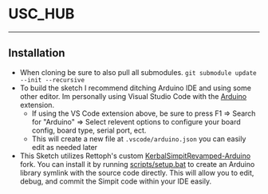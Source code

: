# USC_HUB

----

## Installation
- When cloning be sure to also pull all submodules. `git submodule update --init --recursive`
- To build the sketch I recommend ditching Arduino IDE and using some other editor. Im personally using Visual Studio Code with the [Arduino](https://marketplace.visualstudio.com/items?itemName=vsciot-vscode.vscode-arduino) extension.
  - If using the VS Code extension above, be sure to press F1 => Search for "Arduino" => Select relevent options to configure your board config, board type, serial port, ect.
  - This will create a new file at `.vscode/arduino.json` you can easily edit as needed later
- This Sketch utilizes Rettoph's custom [KerbalSimpitRevamped-Arduino](https://github.com/rettoph/KerbalSimpitRevamped-Arduino) fork. You can install it by running [scripts/setup.bat](scripts/setup.bat) to create an Arduino library symlink with the source code directly. This will allow you to edit, debug, and commit the Simpit code within your IDE easily.

